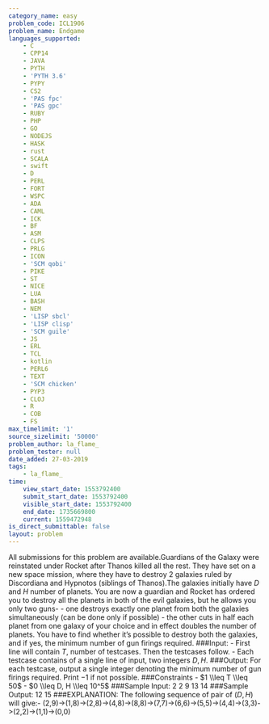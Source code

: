 ```yaml
---
category_name: easy
problem_code: ICL1906
problem_name: Endgame
languages_supported:
    - C
    - CPP14
    - JAVA
    - PYTH
    - 'PYTH 3.6'
    - PYPY
    - CS2
    - 'PAS fpc'
    - 'PAS gpc'
    - RUBY
    - PHP
    - GO
    - NODEJS
    - HASK
    - rust
    - SCALA
    - swift
    - D
    - PERL
    - FORT
    - WSPC
    - ADA
    - CAML
    - ICK
    - BF
    - ASM
    - CLPS
    - PRLG
    - ICON
    - 'SCM qobi'
    - PIKE
    - ST
    - NICE
    - LUA
    - BASH
    - NEM
    - 'LISP sbcl'
    - 'LISP clisp'
    - 'SCM guile'
    - JS
    - ERL
    - TCL
    - kotlin
    - PERL6
    - TEXT
    - 'SCM chicken'
    - PYP3
    - CLOJ
    - R
    - COB
    - FS
max_timelimit: '1'
source_sizelimit: '50000'
problem_author: la_flame_
problem_tester: null
date_added: 27-03-2019
tags:
    - la_flame_
time:
    view_start_date: 1553792400
    submit_start_date: 1553792400
    visible_start_date: 1553792400
    end_date: 1735669800
    current: 1559472948
is_direct_submittable: false
layout: problem
---
```

All submissions for this problem are available.Guardians of the Galaxy were reinstated under Rocket after Thanos killed all the rest. They have set on a new space mission, where they have to destroy $2$ galaxies ruled by Discordiana and Hypnotos (siblings of Thanos).The galaxies initially have $D$ and $H$ number of planets. You are now a guardian and Rocket has ordered you to destroy all the planets in both of the evil galaxies, but he allows you only two guns- - one destroys exactly one planet from both the galaxies simultaneously (can be done only if possible) - the other cuts in half each planet from one galaxy of your choice and in effect doubles the number of planets. You have to find whether it’s possible to destroy both the galaxies, and if yes, the minimum number of gun firings required. ###Input: - First line will contain $T$, number of testcases. Then the testcases follow. - Each testcase contains of a single line of input, two integers $D, H$. ###Output: For each testcase, output a single integer denoting the minimum number of gun firings required. Print $-1$ if not possible. ###Constraints - $1 \\leq T \\leq 50$ - $0 \\leq D, H \\leq 10^5$ ###Sample Input: 2 2 9 13 14 ###Sample Output: 12 15 ###EXPLANATION: The following sequence of pair of $(D,H)$ will give:- (2,9)->(1,8)->(2,8)->(4,8)->(8,8)->(7,7)->(6,6)->(5,5)->(4,4)->(3,3)->(2,2)->(1,1)->(0,0)
